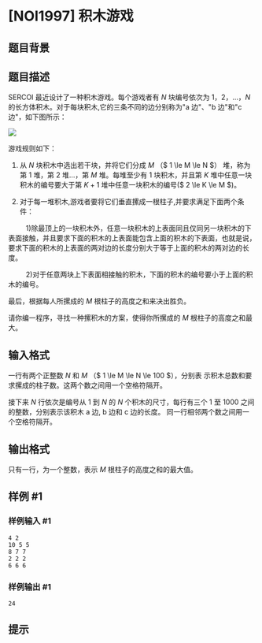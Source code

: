 # [NOI1997] 积木游戏

## 题目背景



## 题目描述

SERCOI 最近设计了一种积木游戏。每个游戏者有 $N$ 块编号依次为 $1 ，2，…，N$ 的长方体积木。对于每块积木,它的三条不同的边分别称为"a 边"、"b 边"和"c 边"，如下图所示：

![](https://cdn.luogu.com.cn/upload/image_hosting/jfd5li1k.png)

游戏规则如下：
1. 从 $N$ 块积木中选出若干块，并将它们分成 $M$ （$ 1 \le M \le N $） 堆，称为第 $1$ 堆，第 $2$ 堆…，第 $M$ 堆。每堆至少有 $1$ 块积木，并且第 $K$ 堆中任意一块积木的编号要大于第 $K+1$ 堆中任意一块积木的编号($ 2 \le K \le M $)。

2.  对于每一堆积木,游戏者要将它们垂直摞成一根柱子,并要求满足下面两个条件：

$\qquad$ 1)除最顶上的一块积木外，任意一块积木的上表面同且仅同另一块积木的下表面接触，并且要求下面的积木的上表面能包含上面的积木的下表面，也就是说，要求下面的积木的上表面的两对边的长度分别大于等于上面的积木的两对边的长度。

$\qquad$ 2)对于任意两块上下表面相接触的积木，下面的积木的编号要小于上面的积木的编号。

最后，根据每人所摞成的 $M$ 根柱子的高度之和来决出胜负。

请你编一程序，寻找一种摞积木的方案，使得你所摞成的 $M$ 根柱子的高度之和最大。


## 输入格式

一行有两个正整数 $N$ 和 $M$ （$ 1 \le M \le N \le 100 $），分别表
示积木总数和要求摞成的柱子数。这两个数之间用一个空格符隔开。

接下来 $N$ 行依次是编号从 $1$ 到 $N$ 的 $N$ 个积木的尺寸，每行有三个 $1$ 至 $1000$ 之间的整数，分别表示该积木 a 边, b 边和  c 边的长度。
同一行相邻两个数之间用一个空格符隔开。


## 输出格式

只有一行，为一个整数，表示 $M$ 根柱子的高度之和的最大值。

## 样例 #1

### 样例输入 #1
```
4 2
10 5 5
8 7 7
2 2 2
6 6 6
```

### 样例输出 #1

```
24
```

## 提示


